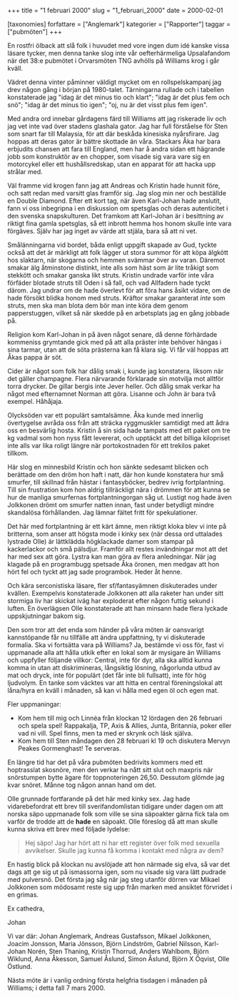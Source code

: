 +++
title = "1 februari 2000"
slug = "1_februari_2000"
date = 2000-02-01

[taxonomies]
forfattare = ["Anglemark"]
kategorier = ["Rapporter"]
taggar = ["pubmöten"]
+++

En rostfri ölback att slå folk i huvudet med vore ingen dum idé kanske vissa läsare tycker, men denna tanke slog inte vår oefterhärmeliga Upsalafandom när det 38:e pubmötet i Orvarsmöten TNG avhölls på Williams krog i går kväll.

<!-- more -->

Vädret denna vinter påminner väldigt mycket om en rollspelskampanj jag drev någon gång i början på 1980-talet. Tärningarna rullade och i tabellen konstaterade jag "idag är det minus tio och klart"; "idag är det plus fem och snö"; "idag är det minus tio igen"; "oj, nu är det visst plus fem igen".

Med andra ord innebar gårdagens färd till Williams att jag riskerade liv och jag vet inte vad över stadens glashala gator. Jag har full förståelse för Sten som snart far till Malaysia, för att där beskåda kinesiska nyårsfirare. Jag hoppas att deras gator är bättre skottade än våra. Stackars Åka har bara erbjudits chansen att fara till England, men har å andra sidan ett hägrande jobb som konstruktör av en chopper, som visade sig vara vare sig en motorcykel eller ett hushållsredskap, utan en apparat för att hacka upp strålar med.

Väl framme vid krogen fann jag att Andreas och Kristin hade hunnit före, och satt redan med varsitt glas framför sig. Jag slog min ner och beställde en Double Diamond. Efter ett kort tag, när även Karl-Johan hade anslutit, fann vi oss inbegripna i en diskussion om spetsglas och deras autenticitet i den svenska snapskulturen. Det framkom att Karl-Johan är i besittning av riktigt fina gamla spetsglas, så ett inbrott hemma hos honom skulle inte vara förgäves. Själv har jag inget av värde att stjäla, bara så att ni vet.

Smålänningarna vid bordet, båda enligt uppgift skapade av Gud, tyckte också att det är märkligt att folk lägger ut stora summor för att köpa älgkött hos slaktarn, när skogarna och hemmen svämmar över av varan. Däremot smakar älg åtminstone distinkt, inte alls som häst som är lite tråkigt som stekkött och smakar ganska likt struts. Kristin undrade varför inte våra förfäder blotade struts till Oden i så fall, och vad Allfadern hade tyckt därom. Jag undrar om de hade överlevt för att föra hans åsikt vidare, om de hade försökt blidka honom med struts. Kräftor smakar garanterat *inte* som struts, men ska man blota dem bör man inte köra dem genom papperstuggen, vilket så när skedde på en arbetsplats jag en gång jobbade på.

Religion kom Karl-Johan in på även något senare, då denne förhärdade kommeniss grymtande gick med på att alla präster inte behöver hängas i sina tarmar, utan att de söta prästerna kan få klara sig. Vi får väl hoppas att Åkas pappa är söt.

Cider är något som folk har dålig smak i, kunde jag konstatera, liksom när det gäller champagne. Flera närvarande förklarade sin motvilja mot alltför torra drycker. De gillar bergis inte Jever heller. Och dålig smak verkar ha något med efternamnet Norman att göra. Lisanne och John är bara två exempel. Håhåjaja.

Olycksöden var ett populärt samtalsämne. Åka kunde med innerlig övertygelse avråda oss från att sträcka ryggmuskler samtidigt med att ådra oss en besvärlig hosta. Kristin å sin sida hade tampats med ett paket om tre kg vadmal som hon nyss fått levererat, och upptäckt att det billiga kilopriset inte alls var lika roligt längre när portokostnaden för ett trekilos paket tillkom.

Här slog en minnesbild Kristin och hon sänkte sedesamt blicken och berättade om den dröm hon haft i natt, där hon kunde konstatera hur små smurfer, till skillnad från hästar i fantasyböcker, bedrev ivrig fortplantning. Till sin frustration kom hon aldrig tillräckligt nära i drömmen för att kunna se hur de manliga smurfernas fortplantningorgan såg ut. Lustigt nog hade även Jolkkonen drömt om smurfer natten innan, fast under betydligt mindre skandalösa förhållanden. Jag lämnar fältet fritt för spekulationer.

Det här med fortplantning är ett kärt ämne, men riktigt kloka blev vi inte på britterna, som anser att högsta mode i kinky sex (när dessa ord uttalades lystrade Olle) är lättklädda högklackade damer som stampar på kackerlackor och små pälsdjur. Framför allt restes invändningar mot att det har med sex att göra. Lystra kan man göra av flera anledningar. När jag klagade på en programbugg spetsade Åka öronen, men medgav att hon hört fel och tyckt att jag sade programbok. Heder åt henne.

Och kära serconistiska läsare, fler sf/fantasyämnen diskuterades under kvällen. Exempelvis konstaterade Jolkkonen att alla raketer han under sitt stormiga liv har skickat iväg har exploderat efter någon futtig sekund i luften. En överlägsen Olle konstaterade att han minsann hade flera lyckade uppskjutningar bakom sig.

Den som tror att det enda som händer på våra möten är oansvarigt kannstöpande får nu tillfälle att ändra uppfattning, ty vi diskuterade formalia. Ska vi fortsätta vara på Williams? Ja, bestämde vi oss för, fast vi uppmanade alla att hålla utkik efter en lokal som är mysigare än Williams och uppfyller följande villkor: Central, inte för dyr, alla ska alltid kunna komma in utan att diskrimineras, långsiktig lösning, någorlunda utbud av mat och dryck, inte för populärt (det får inte bli fullsatt), inte för hög ljudvolym. En tanke som väcktes var att hitta en central föreningslokal att låna/hyra en kväll i månaden, så kan vi hålla med egen öl och egen mat.

Fler uppmaningar:

<ul>
	<li>Kom hem till mig och Linnéa från klockan 12 lördagen den 26 februari och
spela spel! Rappakalja, TP, Axis & Allies, Junta, Britannia, poker eller
vad ni vill. Spel finns, men ta med er skrynk och läsk själva.</li>
	<li>Kom hem till Sten måndagen den 28 februari kl 19 och diskutera Mervyn
Peakes Gormenghast! Te serveras.
</li>
</ul>


En längre tid har det på våra pubmöten bedrivits kommers med ett hoptrasslat skosnöre, men den verkar ha nått sitt slut och maxpris när snörstumpen bytte ägare för toppnoteringen 26,50. Dessutom glömde jag kvar snöret. Månne tog någon annan hand om det.

Olle grunnade fortfarande på det här med kinky sex. Jag hade vidarebefordrat ett brev till sverifandomlistan tidigare under dagen om att norska säpo uppmanade folk som ville se sina säpoakter gärna fick tala om varför de trodde att de <strong>hade</strong> en säpoakt. Olle föreslog då att man skulle kunna skriva ett brev med följade lydelse:

<blockquote>Hej säpo!
Jag har hört att ni har ett register över folk med sexuella avvikelser.
Skulle jag kunna få komma i kontakt med några av dem?</blockquote>

En hastig blick på klockan nu avslöjade att hon närmade sig elva, så var det dags att ge sig ut på ismassorna igen, som nu visade sig vara lätt pudrade med pulversnö. Det första jag såg när jag steg utanför dörren var Mikael Jolkkonen som mödosamt reste sig upp från marken med ansiktet förvridet i en grimas.

Ex cathedra,

Johan

Vi var där: Johan Anglemark, Andreas Gustafsson, Mikael Jolkkonen, Joacim Jonsson, Maria Jönsson, Björn Lindström, Gabriel Nilsson, Karl-Johan Norén, Sten Thaning, Kristin Thorrud, Anders Wahlbom, Björn Wiklund, Anna Åkesson, Samuel Åslund, Simon Åslund, Björn X Öqvist, Olle Östlund.

Nästa möte är i vanlig ordning första helgfria tisdagen i månaden på Williams; i detta fall 7 mars 2000.
